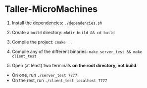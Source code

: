# Taller-MicroMachines

1. Install the dependencies: `./dependencies.sh`
2. Create a `build` directory: `mkdir build && cd build`
3. Compile the project: `cmake ..`
4. Compile any of the different binaries: `make server_test && make client_test`

6. Open (at least) two terminals **on the root directory, not build**:
* On one, run `./server_test 7777`
* On the rest, run `./client_test localhost 7777`

